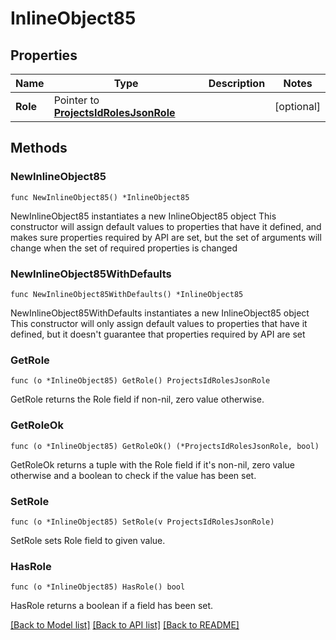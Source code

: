 # InlineObject85

## Properties

Name | Type | Description | Notes
------------ | ------------- | ------------- | -------------
**Role** | Pointer to [**ProjectsIdRolesJsonRole**](_projects__id__roles_json_role.md) |  | [optional] 

## Methods

### NewInlineObject85

`func NewInlineObject85() *InlineObject85`

NewInlineObject85 instantiates a new InlineObject85 object
This constructor will assign default values to properties that have it defined,
and makes sure properties required by API are set, but the set of arguments
will change when the set of required properties is changed

### NewInlineObject85WithDefaults

`func NewInlineObject85WithDefaults() *InlineObject85`

NewInlineObject85WithDefaults instantiates a new InlineObject85 object
This constructor will only assign default values to properties that have it defined,
but it doesn't guarantee that properties required by API are set

### GetRole

`func (o *InlineObject85) GetRole() ProjectsIdRolesJsonRole`

GetRole returns the Role field if non-nil, zero value otherwise.

### GetRoleOk

`func (o *InlineObject85) GetRoleOk() (*ProjectsIdRolesJsonRole, bool)`

GetRoleOk returns a tuple with the Role field if it's non-nil, zero value otherwise
and a boolean to check if the value has been set.

### SetRole

`func (o *InlineObject85) SetRole(v ProjectsIdRolesJsonRole)`

SetRole sets Role field to given value.

### HasRole

`func (o *InlineObject85) HasRole() bool`

HasRole returns a boolean if a field has been set.


[[Back to Model list]](../README.md#documentation-for-models) [[Back to API list]](../README.md#documentation-for-api-endpoints) [[Back to README]](../README.md)


